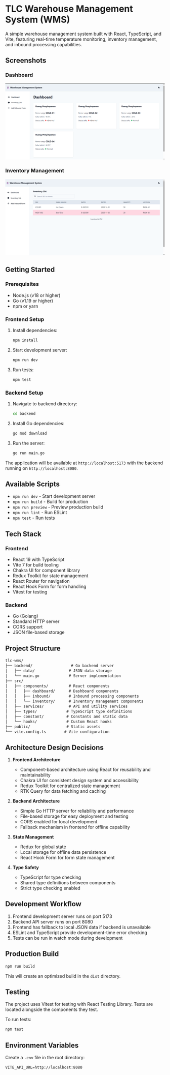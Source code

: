 # TLC Warehouse Management System (WMS)

A simple warehouse management system built with React, TypeScript, and Vite, featuring real-time temperature monitoring, inventory management, and inbound processing capabilities.

## Screenshots

### Dashboard

![Dashboard](./docs/images/dashboard.png)

### Inventory Management

![Inventory](./docs/images/inventory.png)

## Getting Started

### Prerequisites

- Node.js (v18 or higher)
- Go (v1.19 or higher)
- npm or yarn

### Frontend Setup

1. Install dependencies:

   ```bash
   npm install
   ```

2. Start development server:

   ```bash
   npm run dev
   ```

3. Run tests:
   ```bash
   npm test
   ```

### Backend Setup

1. Navigate to backend directory:

   ```bash
   cd backend
   ```

2. Install Go dependencies:

   ```bash
   go mod download
   ```

3. Run the server:
   ```bash
   go run main.go
   ```

The application will be available at `http://localhost:5173` with the backend running on `http://localhost:8080`.

## Available Scripts

- `npm run dev` - Start development server
- `npm run build` - Build for production
- `npm run preview` - Preview production build
- `npm run lint` - Run ESLint
- `npm test` - Run tests

## Tech Stack

### Frontend

- React 19 with TypeScript
- Vite 7 for build tooling
- Chakra UI for component library
- Redux Toolkit for state management
- React Router for navigation
- React Hook Form for form handling
- Vitest for testing

### Backend

- Go (Golang)
- Standard HTTP server
- CORS support
- JSON file-based storage

## Project Structure

```
tlc-wms/
├── backend/                 # Go backend server
│   ├── data/               # JSON data storage
│   └── main.go             # Server implementation
├── src/
│   ├── components/         # React components
│   │   ├── dashboard/      # Dashboard components
│   │   ├── inbound/        # Inbound processing components
│   │   └── inventory/      # Inventory management components
│   ├── services/           # API and utility services
│   ├── types/             # TypeScript type definitions
│   ├── constant/          # Constants and static data
│   └── hooks/             # Custom React hooks
├── public/                # Static assets
└── vite.config.ts        # Vite configuration
```

## Architecture Design Decisions

1. **Frontend Architecture**

   - Component-based architecture using React for reusability and maintainability
   - Chakra UI for consistent design system and accessibility
   - Redux Toolkit for centralized state management
   - RTK Query for data fetching and caching

2. **Backend Architecture**

   - Simple Go HTTP server for reliability and performance
   - File-based storage for easy deployment and testing
   - CORS enabled for local development
   - Fallback mechanism in frontend for offline capability

3. **State Management**

   - Redux for global state
   - Local storage for offline data persistence
   - React Hook Form for form state management

4. **Type Safety**
   - TypeScript for type checking
   - Shared type definitions between components
   - Strict type checking enabled

## Development Workflow

1. Frontend development server runs on port 5173
2. Backend API server runs on port 8080
3. Frontend has fallback to local JSON data if backend is unavailable
4. ESLint and TypeScript provide development-time error checking
5. Tests can be run in watch mode during development

## Production Build

```bash
npm run build
```

This will create an optimized build in the `dist` directory.

## Testing

The project uses Vitest for testing with React Testing Library. Tests are located alongside the components they test.

To run tests:

```bash
npm test
```

## Environment Variables

Create a `.env` file in the root directory:

```env
VITE_API_URL=http://localhost:8080
```

